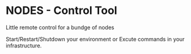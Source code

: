# NODES - Control Tool
Little remote control for a bundge of nodes  

Start/Restart/Shutdown your environment or
Excute commands in your infrastructure.